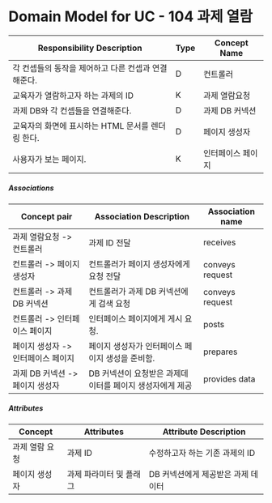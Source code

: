 # Domain Model for UC - 104 과제 열람

| Responsibility Description                          | Type | Concept Name      |
| --------------------------------------------------- | ---- | ----------------- |
| 각 컨셉들의 동작을 제어하고 다른 컨셉과 연결해준다. | D    | 컨트롤러          |
| 교육자가 열람하고자 하는 과제의 ID                  | K    | 과제 열람요청     |
| 과제 DB와 각 컨셉들을 연결해준다.                   | D    | 과제 DB 커넥션    |
| 교육자의 화면에 표시하는 HTML 문서를 렌더링 한다.   | D    | 페이지 생성자     |
| 사용자가 보는 페이지.                               | K    | 인터페이스 페이지 |

##### Associations

| Concept pair                       | Association Description                                  | Association name |
| ---------------------------------- | -------------------------------------------------------- | ---------------- |
| 과제 열람요청 -> 컨트롤러          | 과제 ID 전달                                             | receives         |
| 컨트롤러 -> 페이지 생성자          | 컨트롤러가 페이지 생성자에게 요청 전달                   | conveys request  |
| 컨트롤러 -> 과제 DB 커넥션         | 컨트롤러가 과제 DB 커넥션에게 검색 요청                  | conveys request  |
| 컨트롤러 -> 인터페이스 페이지      | 인터페이스 페이지에게 게시 요청.                         | posts            |
| 페이지 생성자 -> 인터페이스 페이지 | 페이지 생성자가 인터페이스 페이지 생성을 준비함.         | prepares         |
| 과제 DB 커넥션 -> 페이지 생성자    | DB 커넥션이 요청받은 과제데이터를 페이지 생성자에게 제공 | provides data    |

##### Attributes

| Concept        | Attributes              | Attribute Description              |
| -------------- | ----------------------- | ---------------------------------- |
| 과제 열람 요청 | 과제 ID                 | 수정하고자 하는 기존 과제의 ID     |
| 페이지 생성자  | 과제 파라미터 및 플래그 | DB 커넥션에게 제공받은 과제 데이터 |

